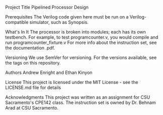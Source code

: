 Project Title
Pipelined Processor Design

Prerequisites
The Verilog code given here must be run on a Verilog-compatible simulator, such as Synopsis.

What's In It
The processor is broken into modules; each has its own testbench. For example, to test programcounter.v, you would compile and run programcounter_fixture.v
For more info about the instruction set, see the documentation .pdf.

Versioning
We use SemVer for versioning. For the versions available, see the tags on this repository.

Authors
Andrew Enright and Ethan Kinyon

License
This project is licensed under the MIT License - see the LICENSE.md file for details

Acknowledgments
This project was written as an assignment for CSU Sacramento's CPE142 class. The instruction set is owned by Dr. Behnam Arad at CSU Sacramento.

